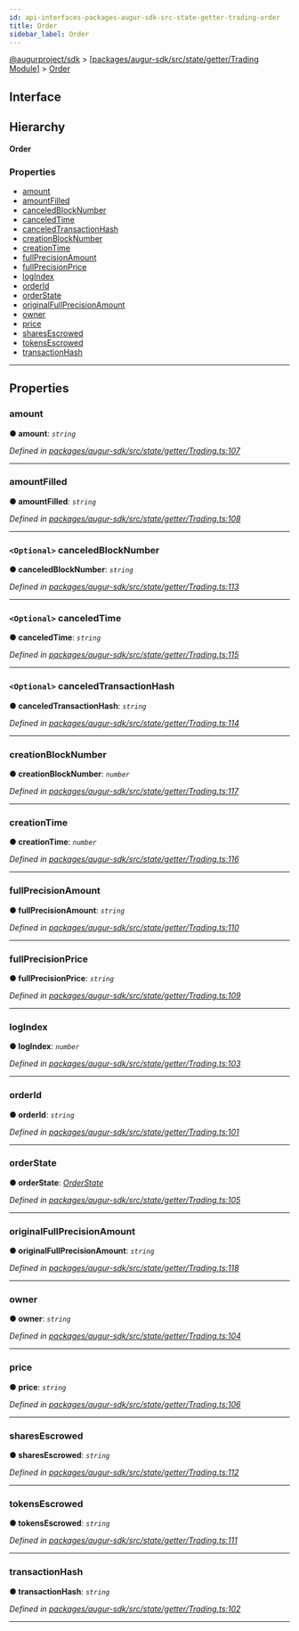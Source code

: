 ```yaml
---
id: api-interfaces-packages-augur-sdk-src-state-getter-trading-order
title: Order
sidebar_label: Order
---
```


[@augurproject/sdk](api-readme.md) > [[packages/augur-sdk/src/state/getter/Trading Module]](api-modules-packages-augur-sdk-src-state-getter-trading-module.md) > [Order](api-interfaces-packages-augur-sdk-src-state-getter-trading-order.md)

## Interface

## Hierarchy

**Order**

### Properties

* [amount](api-interfaces-packages-augur-sdk-src-state-getter-trading-order.md#amount)
* [amountFilled](api-interfaces-packages-augur-sdk-src-state-getter-trading-order.md#amountfilled)
* [canceledBlockNumber](api-interfaces-packages-augur-sdk-src-state-getter-trading-order.md#canceledblocknumber)
* [canceledTime](api-interfaces-packages-augur-sdk-src-state-getter-trading-order.md#canceledtime)
* [canceledTransactionHash](api-interfaces-packages-augur-sdk-src-state-getter-trading-order.md#canceledtransactionhash)
* [creationBlockNumber](api-interfaces-packages-augur-sdk-src-state-getter-trading-order.md#creationblocknumber)
* [creationTime](api-interfaces-packages-augur-sdk-src-state-getter-trading-order.md#creationtime)
* [fullPrecisionAmount](api-interfaces-packages-augur-sdk-src-state-getter-trading-order.md#fullprecisionamount)
* [fullPrecisionPrice](api-interfaces-packages-augur-sdk-src-state-getter-trading-order.md#fullprecisionprice)
* [logIndex](api-interfaces-packages-augur-sdk-src-state-getter-trading-order.md#logindex)
* [orderId](api-interfaces-packages-augur-sdk-src-state-getter-trading-order.md#orderid)
* [orderState](api-interfaces-packages-augur-sdk-src-state-getter-trading-order.md#orderstate)
* [originalFullPrecisionAmount](api-interfaces-packages-augur-sdk-src-state-getter-trading-order.md#originalfullprecisionamount)
* [owner](api-interfaces-packages-augur-sdk-src-state-getter-trading-order.md#owner)
* [price](api-interfaces-packages-augur-sdk-src-state-getter-trading-order.md#price)
* [sharesEscrowed](api-interfaces-packages-augur-sdk-src-state-getter-trading-order.md#sharesescrowed)
* [tokensEscrowed](api-interfaces-packages-augur-sdk-src-state-getter-trading-order.md#tokensescrowed)
* [transactionHash](api-interfaces-packages-augur-sdk-src-state-getter-trading-order.md#transactionhash)

---

## Properties

<a id="amount"></a>

###  amount

**● amount**: *`string`*

*Defined in [packages/augur-sdk/src/state/getter/Trading.ts:107](https://github.com/AugurProject/augur/blob/bae2172ca0/packages/augur-sdk/src/state/getter/Trading.ts#L107)*

___
<a id="amountfilled"></a>

###  amountFilled

**● amountFilled**: *`string`*

*Defined in [packages/augur-sdk/src/state/getter/Trading.ts:108](https://github.com/AugurProject/augur/blob/bae2172ca0/packages/augur-sdk/src/state/getter/Trading.ts#L108)*

___
<a id="canceledblocknumber"></a>

### `<Optional>` canceledBlockNumber

**● canceledBlockNumber**: *`string`*

*Defined in [packages/augur-sdk/src/state/getter/Trading.ts:113](https://github.com/AugurProject/augur/blob/bae2172ca0/packages/augur-sdk/src/state/getter/Trading.ts#L113)*

___
<a id="canceledtime"></a>

### `<Optional>` canceledTime

**● canceledTime**: *`string`*

*Defined in [packages/augur-sdk/src/state/getter/Trading.ts:115](https://github.com/AugurProject/augur/blob/bae2172ca0/packages/augur-sdk/src/state/getter/Trading.ts#L115)*

___
<a id="canceledtransactionhash"></a>

### `<Optional>` canceledTransactionHash

**● canceledTransactionHash**: *`string`*

*Defined in [packages/augur-sdk/src/state/getter/Trading.ts:114](https://github.com/AugurProject/augur/blob/bae2172ca0/packages/augur-sdk/src/state/getter/Trading.ts#L114)*

___
<a id="creationblocknumber"></a>

###  creationBlockNumber

**● creationBlockNumber**: *`number`*

*Defined in [packages/augur-sdk/src/state/getter/Trading.ts:117](https://github.com/AugurProject/augur/blob/bae2172ca0/packages/augur-sdk/src/state/getter/Trading.ts#L117)*

___
<a id="creationtime"></a>

###  creationTime

**● creationTime**: *`number`*

*Defined in [packages/augur-sdk/src/state/getter/Trading.ts:116](https://github.com/AugurProject/augur/blob/bae2172ca0/packages/augur-sdk/src/state/getter/Trading.ts#L116)*

___
<a id="fullprecisionamount"></a>

###  fullPrecisionAmount

**● fullPrecisionAmount**: *`string`*

*Defined in [packages/augur-sdk/src/state/getter/Trading.ts:110](https://github.com/AugurProject/augur/blob/bae2172ca0/packages/augur-sdk/src/state/getter/Trading.ts#L110)*

___
<a id="fullprecisionprice"></a>

###  fullPrecisionPrice

**● fullPrecisionPrice**: *`string`*

*Defined in [packages/augur-sdk/src/state/getter/Trading.ts:109](https://github.com/AugurProject/augur/blob/bae2172ca0/packages/augur-sdk/src/state/getter/Trading.ts#L109)*

___
<a id="logindex"></a>

###  logIndex

**● logIndex**: *`number`*

*Defined in [packages/augur-sdk/src/state/getter/Trading.ts:103](https://github.com/AugurProject/augur/blob/bae2172ca0/packages/augur-sdk/src/state/getter/Trading.ts#L103)*

___
<a id="orderid"></a>

###  orderId

**● orderId**: *`string`*

*Defined in [packages/augur-sdk/src/state/getter/Trading.ts:101](https://github.com/AugurProject/augur/blob/bae2172ca0/packages/augur-sdk/src/state/getter/Trading.ts#L101)*

___
<a id="orderstate"></a>

###  orderState

**● orderState**: *[OrderState](api-enums-packages-augur-sdk-src-state-getter-trading-orderstate.md)*

*Defined in [packages/augur-sdk/src/state/getter/Trading.ts:105](https://github.com/AugurProject/augur/blob/bae2172ca0/packages/augur-sdk/src/state/getter/Trading.ts#L105)*

___
<a id="originalfullprecisionamount"></a>

###  originalFullPrecisionAmount

**● originalFullPrecisionAmount**: *`string`*

*Defined in [packages/augur-sdk/src/state/getter/Trading.ts:118](https://github.com/AugurProject/augur/blob/bae2172ca0/packages/augur-sdk/src/state/getter/Trading.ts#L118)*

___
<a id="owner"></a>

###  owner

**● owner**: *`string`*

*Defined in [packages/augur-sdk/src/state/getter/Trading.ts:104](https://github.com/AugurProject/augur/blob/bae2172ca0/packages/augur-sdk/src/state/getter/Trading.ts#L104)*

___
<a id="price"></a>

###  price

**● price**: *`string`*

*Defined in [packages/augur-sdk/src/state/getter/Trading.ts:106](https://github.com/AugurProject/augur/blob/bae2172ca0/packages/augur-sdk/src/state/getter/Trading.ts#L106)*

___
<a id="sharesescrowed"></a>

###  sharesEscrowed

**● sharesEscrowed**: *`string`*

*Defined in [packages/augur-sdk/src/state/getter/Trading.ts:112](https://github.com/AugurProject/augur/blob/bae2172ca0/packages/augur-sdk/src/state/getter/Trading.ts#L112)*

___
<a id="tokensescrowed"></a>

###  tokensEscrowed

**● tokensEscrowed**: *`string`*

*Defined in [packages/augur-sdk/src/state/getter/Trading.ts:111](https://github.com/AugurProject/augur/blob/bae2172ca0/packages/augur-sdk/src/state/getter/Trading.ts#L111)*

___
<a id="transactionhash"></a>

###  transactionHash

**● transactionHash**: *`string`*

*Defined in [packages/augur-sdk/src/state/getter/Trading.ts:102](https://github.com/AugurProject/augur/blob/bae2172ca0/packages/augur-sdk/src/state/getter/Trading.ts#L102)*

___

